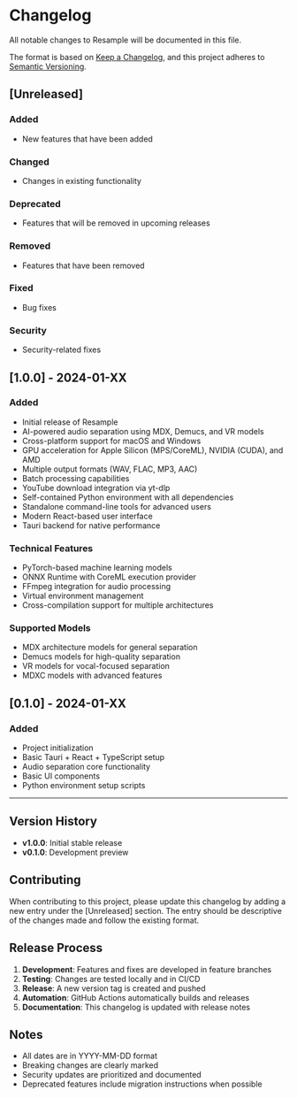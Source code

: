 # Changelog

All notable changes to Resample will be documented in this file.

The format is based on [Keep a Changelog](https://keepachangelog.com/en/1.0.0/),
and this project adheres to [Semantic Versioning](https://semver.org/spec/v2.0.0.html).

## [Unreleased]

### Added

- New features that have been added

### Changed

- Changes in existing functionality

### Deprecated

- Features that will be removed in upcoming releases

### Removed

- Features that have been removed

### Fixed

- Bug fixes

### Security

- Security-related fixes

## [1.0.0] - 2024-01-XX

### Added

- Initial release of Resample
- AI-powered audio separation using MDX, Demucs, and VR models
- Cross-platform support for macOS and Windows
- GPU acceleration for Apple Silicon (MPS/CoreML), NVIDIA (CUDA), and AMD
- Multiple output formats (WAV, FLAC, MP3, AAC)
- Batch processing capabilities
- YouTube download integration via yt-dlp
- Self-contained Python environment with all dependencies
- Standalone command-line tools for advanced users
- Modern React-based user interface
- Tauri backend for native performance

### Technical Features

- PyTorch-based machine learning models
- ONNX Runtime with CoreML execution provider
- FFmpeg integration for audio processing
- Virtual environment management
- Cross-compilation support for multiple architectures

### Supported Models

- MDX architecture models for general separation
- Demucs models for high-quality separation
- VR models for vocal-focused separation
- MDXC models with advanced features

## [0.1.0] - 2024-01-XX

### Added

- Project initialization
- Basic Tauri + React + TypeScript setup
- Audio separation core functionality
- Basic UI components
- Python environment setup scripts

---

## Version History

- **v1.0.0**: Initial stable release
- **v0.1.0**: Development preview

## Contributing

When contributing to this project, please update this changelog by adding a new entry under the [Unreleased] section. The entry should be descriptive of the changes made and follow the existing format.

## Release Process

1. **Development**: Features and fixes are developed in feature branches
2. **Testing**: Changes are tested locally and in CI/CD
3. **Release**: A new version tag is created and pushed
4. **Automation**: GitHub Actions automatically builds and releases
5. **Documentation**: This changelog is updated with release notes

## Notes

- All dates are in YYYY-MM-DD format
- Breaking changes are clearly marked
- Security updates are prioritized and documented
- Deprecated features include migration instructions when possible
